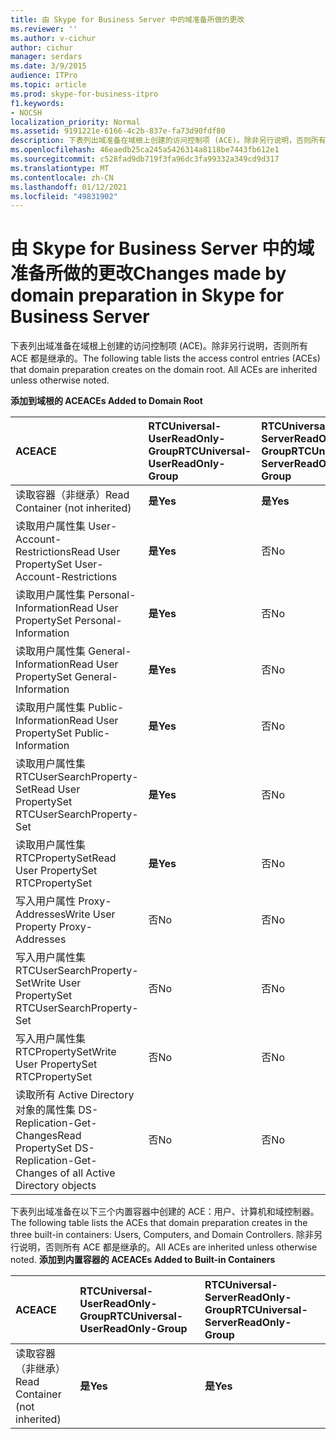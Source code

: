 ```yaml
---
title: 由 Skype for Business Server 中的域准备所做的更改
ms.reviewer: ''
ms.author: v-cichur
author: cichur
manager: serdars
ms.date: 3/9/2015
audience: ITPro
ms.topic: article
ms.prod: skype-for-business-itpro
f1.keywords:
- NOCSH
localization_priority: Normal
ms.assetid: 9191221e-6166-4c2b-837e-fa73d90fdf80
description: 下表列出域准备在域根上创建的访问控制项 (ACE)。除非另行说明，否则所有 ACE 都是继承的。
ms.openlocfilehash: 46eaedb25ca245a5426314a8118be7443fb612e1
ms.sourcegitcommit: c528fad9db719f3fa96dc3fa99332a349cd9d317
ms.translationtype: MT
ms.contentlocale: zh-CN
ms.lasthandoff: 01/12/2021
ms.locfileid: "49831902"
---
```

# <a name="changes-made-by-domain-preparation-in-skype-for-business-server"></a><span data-ttu-id="89bd2-104">由 Skype for Business Server 中的域准备所做的更改</span><span class="sxs-lookup"><span data-stu-id="89bd2-104">Changes made by domain preparation in Skype for Business Server</span></span>
 
<span data-ttu-id="89bd2-p102">下表列出域准备在域根上创建的访问控制项 (ACE)。除非另行说明，否则所有 ACE 都是继承的。</span><span class="sxs-lookup"><span data-stu-id="89bd2-p102">The following table lists the access control entries (ACEs) that domain preparation creates on the domain root. All ACEs are inherited unless otherwise noted.</span></span>
  
<span data-ttu-id="89bd2-107">**添加到域根的 ACE**</span><span class="sxs-lookup"><span data-stu-id="89bd2-107">**ACEs Added to Domain Root**</span></span>

|<span data-ttu-id="89bd2-108">**ACE**</span><span class="sxs-lookup"><span data-stu-id="89bd2-108">**ACE**</span></span>|<span data-ttu-id="89bd2-109">**RTCUniversal-UserReadOnly-Group**</span><span class="sxs-lookup"><span data-stu-id="89bd2-109">**RTCUniversal-UserReadOnly-Group**</span></span>|<span data-ttu-id="89bd2-110">**RTCUniversal-ServerReadOnly-Group**</span><span class="sxs-lookup"><span data-stu-id="89bd2-110">**RTCUniversal-ServerReadOnly-Group**</span></span>|<span data-ttu-id="89bd2-111">**RTCUniversal-UserAdmins**</span><span class="sxs-lookup"><span data-stu-id="89bd2-111">**RTCUniversal-UserAdmins**</span></span>|<span data-ttu-id="89bd2-112">**RTCHSUniversal-Services**</span><span class="sxs-lookup"><span data-stu-id="89bd2-112">**RTCHSUniversal-Services**</span></span>|<span data-ttu-id="89bd2-113">**Authenticated-Users**</span><span class="sxs-lookup"><span data-stu-id="89bd2-113">**Authenticated-Users**</span></span>|
|:-----|:-----|:-----|:-----|:-----|:-----|
|<span data-ttu-id="89bd2-114">读取容器（非继承）</span><span class="sxs-lookup"><span data-stu-id="89bd2-114">Read Container (not inherited)</span></span>  <br/> |<span data-ttu-id="89bd2-115">**是**</span><span class="sxs-lookup"><span data-stu-id="89bd2-115">**Yes**</span></span> <br/> |<span data-ttu-id="89bd2-116">**是**</span><span class="sxs-lookup"><span data-stu-id="89bd2-116">**Yes**</span></span> <br/> |<span data-ttu-id="89bd2-117">否</span><span class="sxs-lookup"><span data-stu-id="89bd2-117">No</span></span>  <br/> |<span data-ttu-id="89bd2-118">否</span><span class="sxs-lookup"><span data-stu-id="89bd2-118">No</span></span>  <br/> |<span data-ttu-id="89bd2-119">否</span><span class="sxs-lookup"><span data-stu-id="89bd2-119">No</span></span>  <br/> |
|<span data-ttu-id="89bd2-120">读取用户属性集 User-Account-Restrictions</span><span class="sxs-lookup"><span data-stu-id="89bd2-120">Read User PropertySet User-Account-Restrictions</span></span>  <br/> |<span data-ttu-id="89bd2-121">**是**</span><span class="sxs-lookup"><span data-stu-id="89bd2-121">**Yes**</span></span> <br/> |<span data-ttu-id="89bd2-122">否</span><span class="sxs-lookup"><span data-stu-id="89bd2-122">No</span></span>  <br/> |<span data-ttu-id="89bd2-123">否</span><span class="sxs-lookup"><span data-stu-id="89bd2-123">No</span></span>  <br/> |<span data-ttu-id="89bd2-124">否</span><span class="sxs-lookup"><span data-stu-id="89bd2-124">No</span></span>  <br/> |<span data-ttu-id="89bd2-125">否</span><span class="sxs-lookup"><span data-stu-id="89bd2-125">No</span></span>  <br/> |
|<span data-ttu-id="89bd2-126">读取用户属性集 Personal-Information</span><span class="sxs-lookup"><span data-stu-id="89bd2-126">Read User PropertySet Personal-Information</span></span>  <br/> |<span data-ttu-id="89bd2-127">**是**</span><span class="sxs-lookup"><span data-stu-id="89bd2-127">**Yes**</span></span> <br/> |<span data-ttu-id="89bd2-128">否</span><span class="sxs-lookup"><span data-stu-id="89bd2-128">No</span></span>  <br/> |<span data-ttu-id="89bd2-129">否</span><span class="sxs-lookup"><span data-stu-id="89bd2-129">No</span></span>  <br/> |<span data-ttu-id="89bd2-130">否</span><span class="sxs-lookup"><span data-stu-id="89bd2-130">No</span></span>  <br/> |<span data-ttu-id="89bd2-131">否</span><span class="sxs-lookup"><span data-stu-id="89bd2-131">No</span></span>  <br/> |
|<span data-ttu-id="89bd2-132">读取用户属性集 General-Information</span><span class="sxs-lookup"><span data-stu-id="89bd2-132">Read User PropertySet General-Information</span></span>  <br/> |<span data-ttu-id="89bd2-133">**是**</span><span class="sxs-lookup"><span data-stu-id="89bd2-133">**Yes**</span></span> <br/> |<span data-ttu-id="89bd2-134">否</span><span class="sxs-lookup"><span data-stu-id="89bd2-134">No</span></span>  <br/> |<span data-ttu-id="89bd2-135">否</span><span class="sxs-lookup"><span data-stu-id="89bd2-135">No</span></span>  <br/> |<span data-ttu-id="89bd2-136">否</span><span class="sxs-lookup"><span data-stu-id="89bd2-136">No</span></span>  <br/> |<span data-ttu-id="89bd2-137">否</span><span class="sxs-lookup"><span data-stu-id="89bd2-137">No</span></span>  <br/> |
|<span data-ttu-id="89bd2-138">读取用户属性集 Public-Information</span><span class="sxs-lookup"><span data-stu-id="89bd2-138">Read User PropertySet Public-Information</span></span>  <br/> |<span data-ttu-id="89bd2-139">**是**</span><span class="sxs-lookup"><span data-stu-id="89bd2-139">**Yes**</span></span> <br/> |<span data-ttu-id="89bd2-140">否</span><span class="sxs-lookup"><span data-stu-id="89bd2-140">No</span></span>  <br/> |<span data-ttu-id="89bd2-141">否</span><span class="sxs-lookup"><span data-stu-id="89bd2-141">No</span></span>  <br/> |<span data-ttu-id="89bd2-142">否</span><span class="sxs-lookup"><span data-stu-id="89bd2-142">No</span></span>  <br/> |<span data-ttu-id="89bd2-143">否</span><span class="sxs-lookup"><span data-stu-id="89bd2-143">No</span></span>  <br/> |
|<span data-ttu-id="89bd2-144">读取用户属性集 RTCUserSearchProperty-Set</span><span class="sxs-lookup"><span data-stu-id="89bd2-144">Read User PropertySet RTCUserSearchProperty-Set</span></span>  <br/> |<span data-ttu-id="89bd2-145">**是**</span><span class="sxs-lookup"><span data-stu-id="89bd2-145">**Yes**</span></span> <br/> |<span data-ttu-id="89bd2-146">否</span><span class="sxs-lookup"><span data-stu-id="89bd2-146">No</span></span>  <br/> |<span data-ttu-id="89bd2-147">否</span><span class="sxs-lookup"><span data-stu-id="89bd2-147">No</span></span>  <br/> |<span data-ttu-id="89bd2-148">否</span><span class="sxs-lookup"><span data-stu-id="89bd2-148">No</span></span>  <br/> |<span data-ttu-id="89bd2-149">**是**</span><span class="sxs-lookup"><span data-stu-id="89bd2-149">**Yes**</span></span> <br/> |
|<span data-ttu-id="89bd2-150">读取用户属性集 RTCPropertySet</span><span class="sxs-lookup"><span data-stu-id="89bd2-150">Read User PropertySet RTCPropertySet</span></span>  <br/> |<span data-ttu-id="89bd2-151">**是**</span><span class="sxs-lookup"><span data-stu-id="89bd2-151">**Yes**</span></span> <br/> |<span data-ttu-id="89bd2-152">否</span><span class="sxs-lookup"><span data-stu-id="89bd2-152">No</span></span>  <br/> |<span data-ttu-id="89bd2-153">否</span><span class="sxs-lookup"><span data-stu-id="89bd2-153">No</span></span>  <br/> |<span data-ttu-id="89bd2-154">否</span><span class="sxs-lookup"><span data-stu-id="89bd2-154">No</span></span>  <br/> |<span data-ttu-id="89bd2-155">否</span><span class="sxs-lookup"><span data-stu-id="89bd2-155">No</span></span>  <br/> |
|<span data-ttu-id="89bd2-156">写入用户属性 Proxy-Addresses</span><span class="sxs-lookup"><span data-stu-id="89bd2-156">Write User Property Proxy-Addresses</span></span>  <br/> |<span data-ttu-id="89bd2-157">否</span><span class="sxs-lookup"><span data-stu-id="89bd2-157">No</span></span>  <br/> |<span data-ttu-id="89bd2-158">否</span><span class="sxs-lookup"><span data-stu-id="89bd2-158">No</span></span>  <br/> |<span data-ttu-id="89bd2-159">**是**</span><span class="sxs-lookup"><span data-stu-id="89bd2-159">**Yes**</span></span> <br/> |<span data-ttu-id="89bd2-160">否</span><span class="sxs-lookup"><span data-stu-id="89bd2-160">No</span></span>  <br/> |<span data-ttu-id="89bd2-161">否</span><span class="sxs-lookup"><span data-stu-id="89bd2-161">No</span></span>  <br/> |
|<span data-ttu-id="89bd2-162">写入用户属性集 RTCUserSearchProperty-Set</span><span class="sxs-lookup"><span data-stu-id="89bd2-162">Write User PropertySet RTCUserSearchProperty-Set</span></span>  <br/> |<span data-ttu-id="89bd2-163">否</span><span class="sxs-lookup"><span data-stu-id="89bd2-163">No</span></span>  <br/> |<span data-ttu-id="89bd2-164">否</span><span class="sxs-lookup"><span data-stu-id="89bd2-164">No</span></span>  <br/> |<span data-ttu-id="89bd2-165">**是**</span><span class="sxs-lookup"><span data-stu-id="89bd2-165">**Yes**</span></span> <br/> |<span data-ttu-id="89bd2-166">否</span><span class="sxs-lookup"><span data-stu-id="89bd2-166">No</span></span>  <br/> |<span data-ttu-id="89bd2-167">否</span><span class="sxs-lookup"><span data-stu-id="89bd2-167">No</span></span>  <br/> |
|<span data-ttu-id="89bd2-168">写入用户属性集 RTCPropertySet</span><span class="sxs-lookup"><span data-stu-id="89bd2-168">Write User PropertySet RTCPropertySet</span></span>  <br/> |<span data-ttu-id="89bd2-169">否</span><span class="sxs-lookup"><span data-stu-id="89bd2-169">No</span></span>  <br/> |<span data-ttu-id="89bd2-170">否</span><span class="sxs-lookup"><span data-stu-id="89bd2-170">No</span></span>  <br/> |<span data-ttu-id="89bd2-171">**是**</span><span class="sxs-lookup"><span data-stu-id="89bd2-171">**Yes**</span></span> <br/> |<span data-ttu-id="89bd2-172">否</span><span class="sxs-lookup"><span data-stu-id="89bd2-172">No</span></span>  <br/> |<span data-ttu-id="89bd2-173">否</span><span class="sxs-lookup"><span data-stu-id="89bd2-173">No</span></span>  <br/> |
|<span data-ttu-id="89bd2-174">读取所有 Active Directory 对象的属性集 DS-Replication-Get-Changes</span><span class="sxs-lookup"><span data-stu-id="89bd2-174">Read PropertySet DS-Replication-Get-Changes of all Active Directory objects</span></span>  <br/> |<span data-ttu-id="89bd2-175">否</span><span class="sxs-lookup"><span data-stu-id="89bd2-175">No</span></span>  <br/> |<span data-ttu-id="89bd2-176">否</span><span class="sxs-lookup"><span data-stu-id="89bd2-176">No</span></span>  <br/> |<span data-ttu-id="89bd2-177">否</span><span class="sxs-lookup"><span data-stu-id="89bd2-177">No</span></span>  <br/> |<span data-ttu-id="89bd2-178">**是**</span><span class="sxs-lookup"><span data-stu-id="89bd2-178">**Yes**</span></span> <br/> |<span data-ttu-id="89bd2-179">否</span><span class="sxs-lookup"><span data-stu-id="89bd2-179">No</span></span>  <br/> |
   
<span data-ttu-id="89bd2-180">下表列出域准备在以下三个内置容器中创建的 ACE：用户、计算机和域控制器。</span><span class="sxs-lookup"><span data-stu-id="89bd2-180">The following table lists the ACEs that domain preparation creates in the three built-in containers: Users, Computers, and Domain Controllers.</span></span> <span data-ttu-id="89bd2-181">除非另行说明，否则所有 ACE 都是继承的。</span><span class="sxs-lookup"><span data-stu-id="89bd2-181">All ACEs are inherited unless otherwise noted.</span></span>
<span data-ttu-id="89bd2-182">**添加到内置容器的 ACE**</span><span class="sxs-lookup"><span data-stu-id="89bd2-182">**ACEs Added to Built-in Containers**</span></span>

|<span data-ttu-id="89bd2-183">**ACE**</span><span class="sxs-lookup"><span data-stu-id="89bd2-183">**ACE**</span></span>|<span data-ttu-id="89bd2-184">**RTCUniversal-UserReadOnly-Group**</span><span class="sxs-lookup"><span data-stu-id="89bd2-184">**RTCUniversal-UserReadOnly-Group**</span></span>|<span data-ttu-id="89bd2-185">**RTCUniversal-ServerReadOnly-Group**</span><span class="sxs-lookup"><span data-stu-id="89bd2-185">**RTCUniversal-ServerReadOnly-Group**</span></span>|
|:-----|:-----|:-----|
|<span data-ttu-id="89bd2-186">读取容器（非继承）</span><span class="sxs-lookup"><span data-stu-id="89bd2-186">Read Container (not inherited)</span></span>  <br/> |<span data-ttu-id="89bd2-187">**是**</span><span class="sxs-lookup"><span data-stu-id="89bd2-187">**Yes**</span></span> <br/> |<span data-ttu-id="89bd2-188">**是**</span><span class="sxs-lookup"><span data-stu-id="89bd2-188">**Yes**</span></span> <br/> |
   

